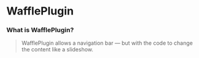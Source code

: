 # WafflePlugin 
### What is WafflePlugin?
> WafflePlugin allows a navigation bar — but with the code to change the content like a slideshow. 
